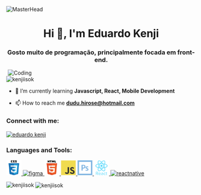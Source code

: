 ![MasterHead](https://i0.wp.com/codemyui.com/wp-content/uploads/2017/03/hero-section-animation.gif?fit=880%2C440&ssl=1)
<h1 align="center">Hi 👋, I'm Eduardo Kenji</h1>
<h3 align="center">Gosto muito de programação, principalmente focada em front-end.</h3>
<img align="right" alt="Coding" width="500" src="https://thumbs.gfycat.com/BabyishTimelyHylaeosaurus-max-1mb.gif"

<p align="left"> <img src="https://komarev.com/ghpvc/?username=kenjiisok&label=Profile%20views&color=0e75b6&style=flat" alt="kenjiisok" /> </p>

- 🌱 I’m currently learning **Javascript, React, Mobile Development**

- 📫 How to reach me **dudu.hirose@hotmail.com**

<h3 align="left">Connect with me:</h3>
<p align="left">
<a href="https://linkedin.com/in/eduardo kenji" target="blank"><img align="center" src="https://raw.githubusercontent.com/rahuldkjain/github-profile-readme-generator/master/src/images/icons/Social/linked-in-alt.svg" alt="eduardo kenji" height="30" width="40" /></a>
</p>

<h3 align="left">Languages and Tools:</h3>
<p align="left"> <a href="https://www.w3schools.com/css/" target="_blank" rel="noreferrer"> <img src="https://raw.githubusercontent.com/devicons/devicon/master/icons/css3/css3-original-wordmark.svg" alt="css3" width="40" height="40"/> </a> <a href="https://www.figma.com/" target="_blank" rel="noreferrer"> <img src="https://www.vectorlogo.zone/logos/figma/figma-icon.svg" alt="figma" width="40" height="40"/> </a> <a href="https://www.w3.org/html/" target="_blank" rel="noreferrer"> <img src="https://raw.githubusercontent.com/devicons/devicon/master/icons/html5/html5-original-wordmark.svg" alt="html5" width="40" height="40"/> </a> <a href="https://developer.mozilla.org/en-US/docs/Web/JavaScript" target="_blank" rel="noreferrer"> <img src="https://raw.githubusercontent.com/devicons/devicon/master/icons/javascript/javascript-original.svg" alt="javascript" width="40" height="40"/> </a> <a href="https://www.photoshop.com/en" target="_blank" rel="noreferrer"> <img src="https://raw.githubusercontent.com/devicons/devicon/master/icons/photoshop/photoshop-line.svg" alt="photoshop" width="40" height="40"/> </a> <a href="https://reactjs.org/" target="_blank" rel="noreferrer"> <img src="https://raw.githubusercontent.com/devicons/devicon/master/icons/react/react-original-wordmark.svg" alt="react" width="40" height="40"/> </a> <a href="https://reactnative.dev/" target="_blank" rel="noreferrer"> <img src="https://reactnative.dev/img/header_logo.svg" alt="reactnative" width="40" height="40"/> </a> </p>

<p><img align="left" src="https://github-readme-stats.vercel.app/api/top-langs?username=kenjiisok&show_icons=true&locale=en&layout=compact" alt="kenjiisok" /></p>

<p>&nbsp;<img align="center" src="https://github-readme-stats.vercel.app/api?username=kenjiisok&show_icons=true&locale=en" alt="kenjiisok" /></p>
